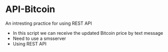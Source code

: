 # API-Bitcoin

An intresting practice for using REST API
-	In this script we can receive the updated Bitcoin price by text message
-	Need to use a smsserver
-	Using REST API

